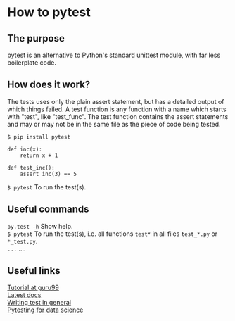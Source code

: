 # How to pytest

## The purpose
pytest is an alternative to Python's standard unittest module, with far less boilerplate code.

## How does it work?
The tests uses only the plain assert statement, but has a detailed output of which things failed. A test function is any function with a name which starts with "test", like "test_func". The test function contains the assert statements and may or may not be in the same file as the piece of code being tested.

`$ pip install pytest`
```
def inc(x):
    return x + 1

def test_inc():
    assert inc(3) == 5
```

`$ pytest` To run the test(s).<br/>


## Useful commands
`py.test -h` Show help. <br />
`$ pytest` To run the test(s), i.e. all functions `test*` in all files `test_*.py` or `*_test.py`. <br/>
`...`  .... <br />

## Useful links
[Tutorial at guru99](https://www.guru99.com/pytest-tutorial.html)<br/>
[Latest docs](https://docs.pytest.org/en/latest/)<br/>
[Writing test in general](https://docs.python-guide.org/writing/tests/)<br/>
[Pytesting for data science](https://towardsdatascience.com/unit-testing-for-data-scientists-dc5e0cd397fb?source=emailShare-4bc2cf6e09a0-1600340162&_branch_match_id=804235815812269298)<br/>
